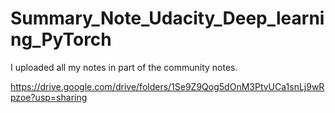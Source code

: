 # Summary_Note_Udacity_Deep_learning_PyTorch

I uploaded all my notes in part of the community notes. 

https://drive.google.com/drive/folders/1Se9Z9Qog5dOnM3PtvUCa1snLj9wRpzoe?usp=sharing
